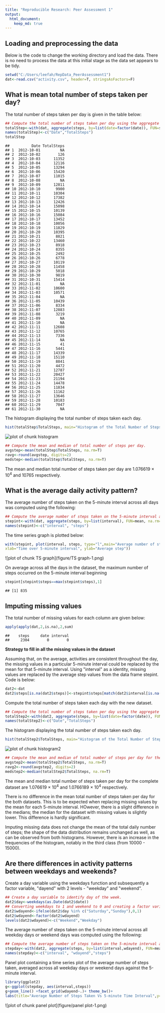```yaml
---
title: "Reproducible Research: Peer Assessment 1"
output: 
  html_document:
    keep_md: true
---
```



## Loading and preprocessing the data

Below is the code to change the working directory and load the data. There is no need to process 
the data at this initial stage as the data set appears to be tidy.


```r
setwd("C:/Users/leefah/RepData_PeerAssessment1")
dat<-read.csv("activity.csv", header=T, stringsAsFactors=F)
```



## What is mean total number of steps taken per day?

The total number of steps taken per day is given in the table below:


```r
## Compute the total number of steps taken per day using the aggregate function.
totalStep<-with(dat, aggregate(steps, by=list(date=factor(date)), FUN=sum))
names(totalStep)<-c("Date","TotalSteps")
totalStep
```

```
##          Date TotalSteps
## 1  2012-10-01         NA
## 2  2012-10-02        126
## 3  2012-10-03      11352
## 4  2012-10-04      12116
## 5  2012-10-05      13294
## 6  2012-10-06      15420
## 7  2012-10-07      11015
## 8  2012-10-08         NA
## 9  2012-10-09      12811
## 10 2012-10-10       9900
## 11 2012-10-11      10304
## 12 2012-10-12      17382
## 13 2012-10-13      12426
## 14 2012-10-14      15098
## 15 2012-10-15      10139
## 16 2012-10-16      15084
## 17 2012-10-17      13452
## 18 2012-10-18      10056
## 19 2012-10-19      11829
## 20 2012-10-20      10395
## 21 2012-10-21       8821
## 22 2012-10-22      13460
## 23 2012-10-23       8918
## 24 2012-10-24       8355
## 25 2012-10-25       2492
## 26 2012-10-26       6778
## 27 2012-10-27      10119
## 28 2012-10-28      11458
## 29 2012-10-29       5018
## 30 2012-10-30       9819
## 31 2012-10-31      15414
## 32 2012-11-01         NA
## 33 2012-11-02      10600
## 34 2012-11-03      10571
## 35 2012-11-04         NA
## 36 2012-11-05      10439
## 37 2012-11-06       8334
## 38 2012-11-07      12883
## 39 2012-11-08       3219
## 40 2012-11-09         NA
## 41 2012-11-10         NA
## 42 2012-11-11      12608
## 43 2012-11-12      10765
## 44 2012-11-13       7336
## 45 2012-11-14         NA
## 46 2012-11-15         41
## 47 2012-11-16       5441
## 48 2012-11-17      14339
## 49 2012-11-18      15110
## 50 2012-11-19       8841
## 51 2012-11-20       4472
## 52 2012-11-21      12787
## 53 2012-11-22      20427
## 54 2012-11-23      21194
## 55 2012-11-24      14478
## 56 2012-11-25      11834
## 57 2012-11-26      11162
## 58 2012-11-27      13646
## 59 2012-11-28      10183
## 60 2012-11-29       7047
## 61 2012-11-30         NA
```

The histogram displaying the total number of steps taken each day.


```r
hist(totalStep$TotalSteps, main="Histogram of the Total Number of Steps Taken Each Day", xlab="Total Number of Steps Taken Per Day")
```

![plot of chunk histogram](figure/histogram-1.png) 


```r
## Compute the mean and median of total number of steps per day.
avgstep<-mean(totalStep$TotalSteps, na.rm=T)
ravg<-round(avgstep, digits=2)
medstep<-median(totalStep$TotalSteps, na.rm=T)
```
The mean and median total number of steps taken per day are 1.076619 &times; 10<sup>4</sup> and 10765 respectively.



## What is the average daily activity pattern?

The average number of steps taken on the 5-minute interval across all days was computed using the following:


```r
## Compute the average number of steps taken on the 5-minute interval across all days.
stepint<-with(dat, aggregate(steps, by=list(interval), FUN=mean, na.rm=T))
names(stepint)<-c("interval", "steps")
```

The time series graph is plotted below:


```r
with(stepint, plot(interval, steps, type="l",main="Average number of steps taken over 5-minute interval",
xlab="Time over 5-minute interval", ylab="Average step"))
```

![plot of chunk TS graph](figure/TS graph-1.png) 

On average across all the days in the dataset, the maximum number of steps occurred on the 5-minute interval beginning


```r
stepint[stepint$steps==max(stepint$steps),1]
```

```
## [1] 835
```



## Imputing missing values

The total number of missing values for each column are given below:


```r
apply(apply(dat,2,is.na),2,sum)
```

```
##    steps     date interval 
##     2304        0        0
```

**Strategy to fill in all the missing values in the dataset**

Assuming that, on the average, activities are consistent throughout the day, the missing values in a
particular 5-minute interval could be replaced by the mean for that 5-minute interval. Using "interval" 
as a identity, missing values are replaced by the average step values from the data frame stepint. Code is below:



```r
dat2<-dat
dat2$steps[is.na(dat2$steps)]<-stepint$steps[match(dat2$interval[is.na(dat2$steps)],stepint$interval)]
```

Compute the total number of steps taken each day with the new dataset.


```r
## Compute the total number of steps taken per day using the aggregate function.
totalStep2<-with(dat2, aggregate(steps, by=list(date=factor(date)), FUN=sum))
names(totalStep2)<-c("Date","TotalSteps")
```


The histogram displaying the total number of steps taken each day.


```r
hist(totalStep2$TotalSteps, main="Histogram of the Total Number of Steps Taken Each Day", xlab="Total Number of Steps Taken Per Day")
```

![plot of chunk histogram2](figure/histogram2-1.png) 


```r
## Compute the mean and median of total number of steps per day for the complete dataset.
avgstep2<-mean(totalStep2$TotalSteps, na.rm=T)
ravg2<-round(avgstep2, digits=2)
medstep2<-median(totalStep2$TotalSteps, na.rm=T)
```
The mean and median total number of steps taken per day for the complete dataset are 1.076619 &times; 10<sup>4</sup> and 
1.0766189 &times; 10<sup>4</sup> respectively.

There is no difference in the mean total number of steps taken per day for the both datasets. This is to be 
expected when replacing missing values by the mean for each 5-minute interval. HOwever, there is a slight
difference in the medians; the median for the dataset with missing values is slightly lower. This difference
is hardly significant. 

Imputing missing data does not change the mean of the total daily number of steps; the shape of the data
distribution remains unchanged as well, as can be observed from both histograms. However, there is an
increase in the frequencies of the histogram, notably in the third class (from 10000 - 15000).


## Are there differences in activity patterns between weekdays and weekends?

Create a day variable using the weekdays function and subsequently a factor variable, "dayend" with 2 levels - "weekday" and "weekend".


```r
## Create a day variable to identify day of the week.
dat2$day<-weekdays(as.Date(dat2$date))
## Converting weekdays to 1 and weekend to 0 and creating a factor variable with 2 levels - weekend and weekday.
dat2$wdayend<-ifelse(dat2$day %in% c("Saturday","Sunday"),0,1)
dat2$wdayend<-factor(dat2$wdayend)
levels(dat2$wdayend)<-c("Weekend","Weekday")
```

The average number of steps taken on the 5-minute interval across all weekday days or weekend days was 
computed using the following:


```r
## Compute the average number of steps taken on the 5-minute interval across all weekday days or weekend days.
stepday<-with(dat2, aggregate(steps, by=list(interval,wdayend), FUN=mean))
names(stepday)<-c("interval", "wdayend","steps")
```
Panel plot containing a time series plot of the average number of steps taken, averaged across all weekday
days or weekend days against the 5-minute interval.


```r
library(ggplot2)
g<-ggplot(stepday, aes(interval,steps))
g+geom_line() +facet_grid(wdayend~.)+ theme_bw()+
labs(title="Average Number of Steps Taken Vs 5-minute Time Interval",y="Average Number of Steps")
```

![plot of chunk panel plot](figure/panel plot-1.png) 








